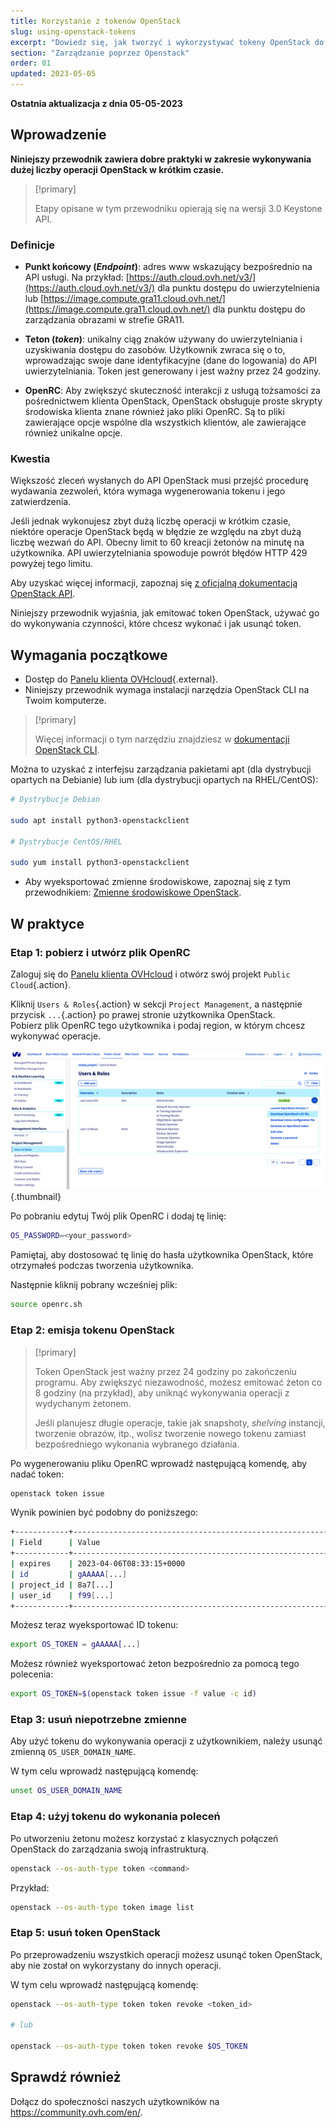 ```yaml
---
title: Korzystanie z tokenów OpenStack
slug: using-openstack-tokens
excerpt: "Dowiedz się, jak tworzyć i wykorzystywać tokeny OpenStack do realizacji Twoich operacji"
section: "Zarządzanie poprzez Openstack"
order: 01
updated: 2023-05-05
---
```


**Ostatnia aktualizacja z dnia 05-05-2023**

## Wprowadzenie

**Niniejszy przewodnik zawiera dobre praktyki w zakresie wykonywania dużej liczby operacji OpenStack w krótkim czasie.**

> [!primary]
>
> Etapy opisane w tym przewodniku opierają się na wersji 3.0 Keystone API.
>

### Definicje

- **Punkt końcowy (*Endpoint*)**: adres www wskazujący bezpośrednio na API usługi. Na przykład: [https://auth.cloud.ovh.net/v3/](https://auth.cloud.ovh.net/v3/) dla punktu dostępu do uwierzytelnienia lub [https://image.compute.gra11.cloud.ovh.net/](https://image.compute.gra11.cloud.ovh.net/) dla punktu dostępu do zarządzania obrazami w strefie GRA11. 

- **Teton (*token*)**: unikalny ciąg znaków używany do uwierzytelniania i uzyskiwania dostępu do zasobów. Użytkownik zwraca się o to, wprowadzając swoje dane identyfikacyjne (dane do logowania) do API uwierzytelniania. Token jest generowany i jest ważny przez 24 godziny.

- **OpenRC**: Aby zwiększyć skuteczność interakcji z usługą tożsamości za pośrednictwem klienta OpenStack, OpenStack obsługuje proste skrypty środowiska klienta znane również jako pliki OpenRC. Są to pliki zawierające opcje wspólne dla wszystkich klientów, ale zawierające również unikalne opcje.

### Kwestia

Większość zleceń wysłanych do API OpenStack musi przejść procedurę wydawania zezwoleń, która wymaga wygenerowania tokenu i jego zatwierdzenia.

Jeśli jednak wykonujesz zbyt dużą liczbę operacji w krótkim czasie, niektóre operacje OpenStack będą w błędzie ze względu na zbyt dużą liczbę wezwań do API. Obecny limit to 60 kreacji żetonów na minutę na użytkownika. API uwierzytelniania spowoduje powrót błędów HTTP 429 powyżej tego limitu.

Aby uzyskać więcej informacji, zapoznaj się [z oficjalną dokumentacją OpenStack API](http://developer.openstack.org/api-guide/quick-start/).

Niniejszy przewodnik wyjaśnia, jak emitować token OpenStack, używać go do wykonywania czynności, które chcesz wykonać i jak usunąć token.

## Wymagania początkowe 

- Dostęp do [Panelu klienta OVHcloud](https://www.ovh.com/auth/?action=gotomanager&from=https://www.ovh.pl/&ovhSubsidiary=pl){.external}.
- Niniejszy przewodnik wymaga instalacji narzędzia OpenStack CLI na Twoim komputerze.

> [!primary]
>
> Więcej informacji o tym narzędziu znajdziesz w [dokumentacji OpenStack CLI](https://docs.openstack.org/python-openstackclient/latest/).

Można to uzyskać z interfejsu zarządzania pakietami apt (dla dystrybucji opartych na Debianie) lub ium (dla dystrybucji opartych na RHEL/CentOS):

```bash
# Dystrybucje Debian 

sudo apt install python3-openstackclient

# Dystrybucje CentOS/RHEL

sudo yum install python3-openstackclient
```

- Aby wyeksportować zmienne środowiskowe, zapoznaj się z tym przewodnikiem: [Zmienne środowiskowe OpenStack](/pages/platform/public-cloud/loading_openstack_environment_variables/).

## W praktyce

### Etap 1: pobierz i utwórz plik OpenRC

Zaloguj się do [Panelu klienta OVHcloud](https://www.ovh.com/auth/?action=gotomanager&from=https://www.ovh.pl/&ovhSubsidiary=pl) i otwórz swój projekt `Public Cloud`{.action}.

Kliknij `Users & Roles`{.action} w sekcji `Project Management`, a następnie przycisk `...`{.action} po prawej stronie użytkownika OpenStack.<br>
Pobierz plik OpenRC tego użytkownika i podaj region, w którym chcesz wykonywać operacje.

![pobierz plik openRC](images/openrc.png){.thumbnail}

Po pobraniu edytuj Twój plik OpenRC i dodaj tę linię:

```bash
OS_PASSWORD=<your_password>
```

Pamiętaj, aby dostosować tę linię do hasła użytkownika OpenStack, które otrzymałeś podczas tworzenia użytkownika.

Następnie kliknij pobrany wcześniej plik:

```bash
source openrc.sh
```

### Etap 2: emisja tokenu OpenStack

> [!primary]
>
> Token OpenStack jest ważny przez 24 godziny po zakończeniu programu. Aby zwiększyć niezawodność, możesz emitować żeton co 8 godziny (na przykład), aby uniknąć wykonywania operacji z wydychanym żetonem.
>
> Jeśli planujesz długie operacje, takie jak snapshoty, *shelving* instancji, tworzenie obrazów, itp., wolisz tworzenie nowego tokenu zamiast bezpośredniego wykonania wybranego działania.
>

Po wygenerowaniu pliku OpenRC wprowadź następującą komendę, aby nadać token:

```bash
openstack token issue
```

Wynik powinien być podobny do poniższego:

```bash
+------------+----------------------------------------------------------------+
| Field      | Value                                                          |
+------------+----------------------------------------------------------------+
| expires    | 2023-04-06T08:33:15+0000                                       |
| id         | gAAAAA[...]                                                    |
| project_id | 8a7[...]                                                       |
| user_id    | f99[...]                                                       |
+------------+----------------------------------------------------------------+
```

Możesz teraz wyeksportować ID tokenu:

```bash
export OS_TOKEN = gAAAAA[...]
```

Możesz również wyeksportować żeton bezpośrednio za pomocą tego polecenia:

```bash
export OS_TOKEN=$(openstack token issue -f value -c id)
```

### Etap 3: usuń niepotrzebne zmienne

Aby użyć tokenu do wykonywania operacji z użytkownikiem, należy usunąć zmienną `OS_USER_DOMAIN_NAME`.

W tym celu wprowadź następującą komendę:

```bash
unset OS_USER_DOMAIN_NAME
```

### Etap 4: użyj tokenu do wykonania poleceń

Po utworzeniu żetonu możesz korzystać z klasycznych połączeń OpenStack do zarządzania swoją infrastrukturą.

```bash
openstack --os-auth-type token <command>
```

Przykład: 

```bash
openstack --os-auth-type token image list
```

### Etap 5: usuń token OpenStack

Po przeprowadzeniu wszystkich operacji możesz usunąć token OpenStack, aby nie został on wykorzystany do innych operacji.

W tym celu wprowadź następującą komendę:

```bash
openstack --os-auth-type token token revoke <token_id>

# lub 

openstack --os-auth-type token token revoke $OS_TOKEN
```

## Sprawdź również

Dołącz do społeczności naszych użytkowników na <https://community.ovh.com/en/>.
